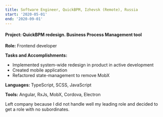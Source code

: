 ```yaml
---
title: Software Engineer, QuickBPM, Izhevsk (Remote), Russia
start: '2020-05-01'
end: '2020-09-01'
---
```

#### **Project:** QuickBPM redesign. Business Process Management tool

**Role:** Frontend developer

**Tasks and Accomplishments:**

- Implemented system-wide redesign in product in active development
- Created mobile application
- Refactored state-management to remove MobX

**Languages:** TypeScript, SCSS, JavaScript

**Tools:** Angular, RxJs, MobX, Cordova, Electron

Left company because I did not handle well my leading role and decided to get a role with no subordinates.


